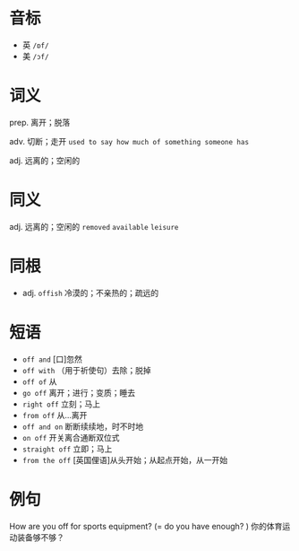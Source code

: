# 音标

- 英 `/ɒf/`
- 美 `/ɔf/`

# 词义

prep. 离开；脱落


adv. 切断；走开
`used to say how much of something someone has`

adj. 远离的；空闲的


# 同义

adj. 远离的；空闲的
`removed` `available` `leisure`

# 同根

- adj. `offish` 冷漠的；不亲热的；疏远的

# 短语

- `off and` [口]忽然
- `off with` （用于祈使句）去除；脱掉
- `off of` 从
- `go off` 离开；进行；变质；睡去
- `right off` 立刻；马上
- `from off` 从…离开
- `off and on` 断断续续地，时不时地
- `on off` 开关离合通断双位式
- `straight off` 立即；马上
- `from the off` [英国俚语]从头开始；从起点开始，从一开始

# 例句

How are you off for sports equipment? (= do you have enough? )
你的体育运动装备够不够？


